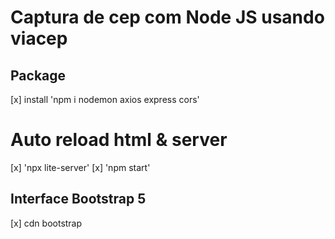 # Captura de cep com Node JS usando viacep

## Package
[x] install 'npm i nodemon axios express cors'

# Auto reload html & server
[x] 'npx lite-server'
[x] 'npm start'

## Interface Bootstrap 5
[x] cdn bootstrap